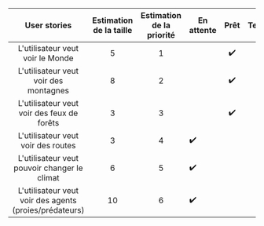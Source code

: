 |                User stories                | Estimation de la taille | Estimation de la priorité | En attente |            Prêt            | Terminé |
| :----------------------------------------: | :---------------------: | :-----------------------: | ---------- | :------------------------: | :-----: |
|      L'utilisateur veut voir le Monde      |            5            |             1             |            | :heavy_check_mark: |         |
|   L'utilisateur veut voir des montagnes    |            8            |             2             |            | :heavy_check_mark: |         |
| L'utilisateur veut voir des feux de forêts |            3            |             3             |            | :heavy_check_mark: |         |
| L'utilisateur veut voir des routes | 3 | 4 | :heavy_check_mark: |  | |
| L'utilisateur veut pouvoir changer le climat | 6 | 5 | :heavy_check_mark: |  | |
| L'utilisateur veut voir des agents (proies/prédateurs) | 10 | 6 | :heavy_check_mark: |  | |

